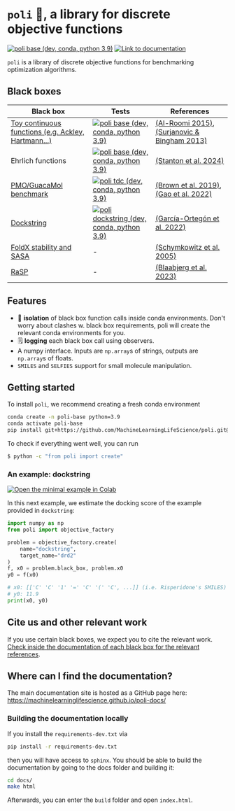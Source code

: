 # `poli` 🧪, a library for discrete objective functions

[![poli base (dev, conda, python 3.9)](https://github.com/MachineLearningLifeScience/poli/actions/workflows/python-tox-testing-base.yml/badge.svg)](https://github.com/MachineLearningLifeScience/poli/actions/workflows/python-tox-testing-base.yml)
[![Link to documentation](https://img.shields.io/badge/documentation-poli_docs-blue)](https://machinelearninglifescience.github.io/poli-docs/)

`poli` is a library of discrete objective functions for benchmarking optimization algorithms.

## Black boxes

| Black box | Tests | References |
|----------|----------|----------|
|   [Toy continuous functions (e.g. Ackley, Hartmann...)](https://machinelearninglifescience.github.io/poli-docs/using_poli/objective_repository/toy_continuous_problems.html)  |   [![poli base (dev, conda, python 3.9)](https://github.com/MachineLearningLifeScience/poli/actions/workflows/python-tox-testing-base.yml/badge.svg)](https://github.com/MachineLearningLifeScience/poli/actions/workflows/python-tox-testing-base.yml)  |   [(Al-Roomi 2015)](https://www.al-roomi.org/benchmarks/unconstrained), [(Surjanovic & Bingham 2013)](https://www.sfu.ca/~ssurjano/optimization.html)  |
|   Ehrlich functions  |   [![poli base (dev, conda, python 3.9)](https://github.com/MachineLearningLifeScience/poli/actions/workflows/python-tox-testing-base.yml/badge.svg)](https://github.com/MachineLearningLifeScience/poli/actions/workflows/python-tox-testing-base.yml)  |   [(Stanton et al. 2024)](https://arxiv.org/abs/2407.00236)  |
|   [PMO/GuacaMol benchmark](https://machinelearninglifescience.github.io/poli-docs/#small-molecules)  |   [![poli tdc (dev, conda, python 3.9)](https://github.com/MachineLearningLifeScience/poli/actions/workflows/python-tox-testing-tdc-env.yml/badge.svg)](https://github.com/MachineLearningLifeScience/poli/actions/workflows/python-tox-testing-tdc-env.yml)  |   [(Brown et al. 2019)](https://arxiv.org/abs/1811.09621), [(Gao et al. 2022)](https://openreview.net/forum?id=yCZRdI0Y7G)  |
|   [Dockstring](https://machinelearninglifescience.github.io/poli-docs/using_poli/objective_repository/dockstring.html)  | [![poli dockstring (dev, conda, python 3.9)](https://github.com/MachineLearningLifeScience/poli/actions/workflows/python-tox-testing-dockstring-env.yml/badge.svg)](https://github.com/MachineLearningLifeScience/poli/actions/workflows/python-tox-testing-dockstring-env.yml)  |  [(García-Ortegón et al. 2022)](https://pubs.acs.org/doi/full/10.1021/acs.jcim.1c01334)  |
|   [FoldX stability and SASA](https://machinelearninglifescience.github.io/poli-docs/#proteins)  |   -  |   [(Schymkowitz et al. 2005)](https://academic.oup.com/nar/article/33/suppl_2/W382/2505499?login=true)  |
|   [RaSP](https://machinelearninglifescience.github.io/poli-docs/using_poli/objective_repository/RaSP.html)  |   -  |   [(Blaabjerg et al. 2023)](https://elifesciences.org/articles/82593)  |

## Features
- 🔲 **isolation** of black box function calls inside conda environments. Don't worry about clashes w. black box requirements, poli will create the relevant conda environments for you.
- 🗒️ **logging** each black box call using observers.
-  A numpy interface. Inputs are `np.array`s of strings, outputs are `np.array`s of floats.
- `SMILES` and `SELFIES` support for small molecule manipulation.

## Getting started

To install `poli`, we recommend creating a fresh conda environment

```bash
conda create -n poli-base python=3.9
conda activate poli-base
pip install git+https://github.com/MachineLearningLifeScience/poli.git@dev
```

To check if everything went well, you can run

```bash
$ python -c "from poli import create"
```

### An example: dockstring

[![Open the minimal example in Colab](https://colab.research.google.com/assets/colab-badge.svg/)](https://colab.research.google.com/drive/1-IISCebWYfu0QhuCJ11wOag8aKOiPtls?usp=sharing)

In this next example, we estimate the docking score of the example provided in `dockstring`:
```python
import numpy as np
from poli import objective_factory

problem = objective_factory.create(
    name="dockstring",
    target_name="drd2"
)
f, x0 = problem.black_box, problem.x0
y0 = f(x0)

# x0: [['C' 'C' '1' '=' 'C' '(' 'C', ...]] (i.e. Risperidone's SMILES)
# y0: 11.9
print(x0, y0)
```

## Cite us and other relevant work

If you use certain black boxes, we expect you to cite the relevant work. [Check inside the documentation of each black box for the relevant references](https://machinelearninglifescience.github.io/poli-docs/using_poli/objective_repository/all_objectives.html).


## Where can I find the documentation?

The main documentation site is hosted as a GitHub page here: https://machinelearninglifescience.github.io/poli-docs/

### Building the documentation locally

If you install the `requirements-dev.txt` via

```bash
pip install -r requirements-dev.txt
```

then you will have access to `sphinx`. You should be able to build the documentation by going to the docs folder and building it:

```bash
cd docs/
make html
```

Afterwards, you can enter the `build` folder and open `index.html`.

